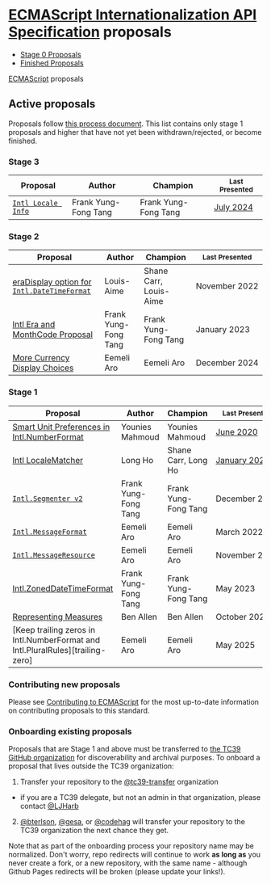 # [ECMAScript Internationalization API Specification](https://github.com/tc39/ecma402) proposals

 - [Stage 0 Proposals](stage-0-proposals.md)
 - [Finished Proposals](finished-proposals.md)

 [ECMAScript](../README.md) proposals

## Active proposals

Proposals follow [this process document](https://tc39.es/process-document/).
This list contains only stage 1 proposals and higher that have not yet been withdrawn/rejected, or become finished.

### Stage 3

| Proposal                                                               | Author                           | Champion                         | <sub>Last Presented</sub>                             |
| ---------------------------------------------------------------------- | -------------------------------- | -------------------------------- | ----------------------------------------------------- |
| [`Intl Locale Info`][intl-locale-info]                                 | Frank Yung-Fong Tang             | Frank Yung-Fong Tang             | [July&nbsp;2024][intl-locale-info-notes]              |

### Stage 2

| Proposal                                                               | Author                           | Champion                         | <sub>Last Presented</sub>                   |
| ---------------------------------------------------------------------- | -------------------------------- | -------------------------------- | -------------------------------------------- |
| [eraDisplay option for `Intl.DateTimeFormat`][eradisplay]              | Louis-Aime                       | Shane Carr, Louis-Aime           | November&nbsp;2022                           |
| [Intl Era and MonthCode Proposal][intl era monthCode]                  | Frank Yung-Fong Tang             | Frank Yung-Fong Tang             | January&nbsp;2023                            |
| [More Currency Display Choices][mo-money]                              | Eemeli Aro                       | Eemeli Aro                       | December&nbsp;2024                           |

### Stage 1

| Proposal                                                     | Author               | Champion               | <sub>Last Presented</sub>                                        |
| ------------------------------------------------------------ | -------------------- | ---------------------- | ---------------------------------------------------------------- |
| [Smart Unit Preferences in Intl.NumberFormat][smart-units]   | Younies Mahmoud      | Younies Mahmoud        | [June 2020][smart-units-notes]                                   |
| [Intl LocaleMatcher][localematcher]                          | Long Ho              | Shane Carr, Long Ho    | [January&nbsp;2021][localematcher-notes]                         |
| [`Intl.Segmenter v2`][Intl.Segmenter-v2]                     | Frank Yung-Fong Tang | Frank Yung-Fong Tang   | December&nbsp;2021                                               |
| [`Intl.MessageFormat`][intl.messageformat]                   | Eemeli Aro           | Eemeli Aro             | March&nbsp;2022                                                  |
| [`Intl.MessageResource`][intl.messageresource]               | Eemeli Aro           | Eemeli Aro             | November&nbsp;2022                                               |
| [Intl.ZonedDateTimeFormat][intl.zoneddatetimeformat]         | Frank Yung-Fong Tang | Frank Yung-Fong Tang   | May&nbsp;2023                                                    |
| [Representing Measures][measure]                             | Ben Allen            | Ben Allen              | October&nbsp;2024                                                |
| [Keep trailing zeros in Intl.NumberFormat and Intl.PluralRules][trailing-zero] | Eemeli Aro     | Eemeli Aro | May&nbsp;2025                                                    |

### Contributing new proposals

Please see [Contributing to ECMAScript](https://github.com/tc39/ecma262/blob/HEAD/CONTRIBUTING.md) for the most up-to-date information on contributing proposals to this standard.

### Onboarding existing proposals

Proposals that are Stage 1 and above must be transferred to [the TC39 GitHub organization](https://github.com/tc39) for discoverability and archival purposes. To onboard a proposal that lives outside the TC39 organization:

1. Transfer your repository to the [@tc39-transfer](http://github.com/tc39-transfer) organization
  - if you are a TC39 delegate, but not an admin in that organization, please contact [@LJHarb](https://github.com/ljharb)
2. [@bterlson](https://github.com/bterlson), [@gesa](https://github.com/gesa), or [@codehag](https://github.com/codehag) will transfer your repository to the TC39 organization the next chance they get.

Note that as part of the onboarding process your repository name may be normalized. Don't worry, repo redirects will continue to work **as long as** you never create a fork, or a new repository, with the same name - although Github Pages redirects will be broken (please update your links!).

[smart-units]: https://github.com/tc39/proposal-smart-unit-preferences
[smart-units-notes]: https://github.com/tc39/notes/blob/840c700dc7fa7b9f6d0a3c208bd66b333e304717/meetings/2020-06/june-4.md#smart-unit-preferences-in-intlnumberformat-for-stage-1
[intl-locale-info]: https://github.com/tc39/proposal-intl-locale-info
[intl-locale-info-notes]: https://github.com/tc39/notes/blob/4c253a989e8da200bc8c351f1e0a557e2a5d73e4/meetings/2024-07/july-30.md#intllocale-update-in-stage-3
[eradisplay]: https://github.com/tc39/proposal-intl-eradisplay
[eradisplay-notes]: https://github.com/tc39/notes/blob/HEAD/meetings/2021-01/jan-27.md#eradisplay-for-stage-1
[localematcher]: https://github.com/tc39/proposal-intl-localematcher
[localematcher-notes]: https://github.com/tc39/notes/blob/HEAD/meetings/2021-01/jan-28.md#intl-localematcher-for-stage-1
[Intl.Segmenter-v2]: https://github.com/tc39/proposal-intl-segmenter-v2
[intl.messageformat]: https://github.com/tc39/proposal-intl-messageformat
[intl.messageresource]: https://github.com/tc39/proposal-intl-message-resource
[intl era monthCode]: https://github.com/tc39/proposal-intl-era-monthcode
[intl.zoneddatetimeformat]: https://github.com/FrankYFTang/intl-zoneddatetimeformat
[measure]: https://github.com/ben-allen/proposal-measure
[mo-money]: https://github.com/eemeli/proposal-intl-currency-display-choices
